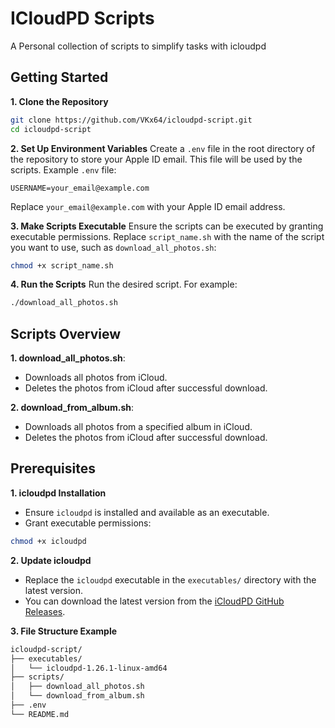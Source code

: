 # ICloudPD Scripts
A Personal collection of scripts to simplify tasks with icloudpd

## Getting Started

**1. Clone the Repository**
```bash
git clone https://github.com/VKx64/icloudpd-script.git
cd icloudpd-script
```

**2. Set Up Environment Variables**
Create a `.env` file in the root directory of the repository to store your Apple ID email. This file will be used by the scripts.
Example `.env` file:
```.env
USERNAME=your_email@example.com
```
Replace `your_email@example.com` with your Apple ID email address.

**3. Make Scripts Executable**
Ensure the scripts can be executed by granting executable permissions. Replace `script_name.sh` with the name of the script you want to use, such as `download_all_photos.sh`:
```bash
chmod +x script_name.sh
```

**4. Run the Scripts**
Run the desired script. For example:
```bash
./download_all_photos.sh
```

## Scripts Overview

**1. download_all_photos.sh**: 
- Downloads all photos from iCloud.
- Deletes the photos from iCloud after successful download.

**2. download_from_album.sh**:
- Downloads all photos from a specified album in iCloud.
- Deletes the photos from iCloud after successful download.

## Prerequisites
**1. icloudpd Installation**
- Ensure `icloudpd` is installed and available as an executable.
- Grant executable permissions:
```bash
chmod +x icloudpd
```

**2. Update icloudpd**
- Replace the `icloudpd` executable in the `executables/` directory with the latest version.
- You can download the latest version from the [iCloudPD GitHub Releases](https://github.com/icloud-photos-downloader/icloud_photos_downloader/releases).

**3. File Structure Example**
```bash
icloudpd-script/
├── executables/
│   └── icloudpd-1.26.1-linux-amd64
├── scripts/
│   ├── download_all_photos.sh
│   └── download_from_album.sh
├── .env
└── README.md
```